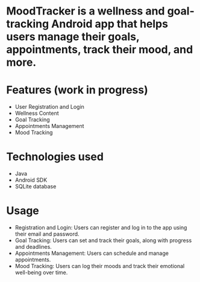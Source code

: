 # MoodTracker is a wellness and goal-tracking Android app that helps users manage their goals, appointments, track their mood, and more.

# Features (work in progress)

- User Registration and Login
- Wellness Content
- Goal Tracking
- Appointments Management
- Mood Tracking

# Technologies used

- Java
- Android SDK
- SQLite database

# Usage

- Registration and Login: Users can register and log in to the app using their email and password.
- Goal Tracking: Users can set and track their goals, along with progress and deadlines.
- Appointments Management: Users can schedule and manage appointments.
- Mood Tracking: Users can log their moods and track their emotional well-being over time.
